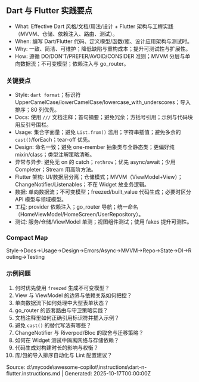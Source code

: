 ## Dart 与 Flutter 实践要点

- What: Effective Dart 风格/文档/用法/设计 + Flutter 架构与工程实践（MVVM、仓储、依赖注入、路由、测试）。
- When: 编写 Dart/Flutter 代码、定义模型/函数/库、设计应用架构与测试时。
- Why: 一致、简洁、可维护；降低缺陷与重构成本；提升可测试性与扩展性。
- How: 遵循 DO/DON'T/PREFER/AVOID/CONSIDER 准则；MVVM 分层与单向数据流；不可变模型；依赖注入与 go_router。

### 关键要点
- Style: `dart format`；标识符 UpperCamelCase/lowerCamelCase/lowercase_with_underscores；导入排序；80 列优先。
- Docs: 使用 `///` 文档注释；首句摘要；避免冗余；方括号引用；示例与代码块用反引号围栏。
- Usage: 集合字面量；避免 `List.from()` 滥用；字符串插值；避免多余的 `cast()`/forEach；tear-off 优先。
- Design: 命名一致；避免 one-member 抽象类与全静态类；更偏好纯 mixin/class；类型注解策略清晰。
- 异常与异步: 避免无 on 的 catch；`rethrow`；优先 async/await；少用 Completer；Stream 用高阶方法。
- Flutter 架构: UI/数据层分离；仓储模式；MVVM（ViewModel+View）；ChangeNotifier/Listenables；不在 Widget 放业务逻辑。
- 数据: 单向数据流；不可变模型；freezed/built_value 代码生成；必要时区分 API 模型与领域模型。
- 工程: provider 依赖注入；go_router 导航；统一命名（HomeViewModel/HomeScreen/UserRepository）。
- 测试: 服务/仓储/ViewModel 单测；视图组件测试；使用 fakes 提升可测性。

### Compact Map
Style→Docs→Usage→Design→Errors/Async→MVVM→Repo→State→DI→Routing→Testing

### 示例问题
1) 何时优先使用 `freezed` 生成不可变模型？
2) View 与 ViewModel 的边界与依赖关系如何把控？
3) 单向数据流下如何处理中大型表单状态？
4) go_router 的嵌套路由与守卫策略实践？
5) 文档注释里如何正确引用标识符并插入示例？
6) 避免 `cast()` 的替代写法有哪些？
7) ChangeNotifier 与 Riverpod/Bloc 的取舍与迁移策略？
8) 如何在 Widget 测试中隔离网络与存储依赖？
9) 代码生成对构建时长的影响与权衡？
10) 库/包的导入排序自动化与 Lint 配置建议？

Source: d:\mycode\awesome-copilot\instructions\dart-n-flutter.instructions.md | Generated: 2025-10-17T00:00:00Z
